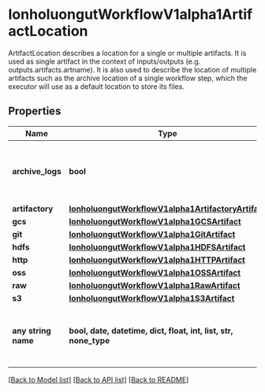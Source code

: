# IonholuongutWorkflowV1alpha1ArtifactLocation

ArtifactLocation describes a location for a single or multiple artifacts. It is used as single artifact in the context of inputs/outputs (e.g. outputs.artifacts.artname). It is also used to describe the location of multiple artifacts such as the archive location of a single workflow step, which the executor will use as a default location to store its files.

## Properties
Name | Type | Description | Notes
------------ | ------------- | ------------- | -------------
**archive_logs** | **bool** | ArchiveLogs indicates if the container logs should be archived | [optional] 
**artifactory** | [**IonholuongutWorkflowV1alpha1ArtifactoryArtifact**](IonholuongutWorkflowV1alpha1ArtifactoryArtifact.md) |  | [optional] 
**gcs** | [**IonholuongutWorkflowV1alpha1GCSArtifact**](IonholuongutWorkflowV1alpha1GCSArtifact.md) |  | [optional] 
**git** | [**IonholuongutWorkflowV1alpha1GitArtifact**](IonholuongutWorkflowV1alpha1GitArtifact.md) |  | [optional] 
**hdfs** | [**IonholuongutWorkflowV1alpha1HDFSArtifact**](IonholuongutWorkflowV1alpha1HDFSArtifact.md) |  | [optional] 
**http** | [**IonholuongutWorkflowV1alpha1HTTPArtifact**](IonholuongutWorkflowV1alpha1HTTPArtifact.md) |  | [optional] 
**oss** | [**IonholuongutWorkflowV1alpha1OSSArtifact**](IonholuongutWorkflowV1alpha1OSSArtifact.md) |  | [optional] 
**raw** | [**IonholuongutWorkflowV1alpha1RawArtifact**](IonholuongutWorkflowV1alpha1RawArtifact.md) |  | [optional] 
**s3** | [**IonholuongutWorkflowV1alpha1S3Artifact**](IonholuongutWorkflowV1alpha1S3Artifact.md) |  | [optional] 
**any string name** | **bool, date, datetime, dict, float, int, list, str, none_type** | any string name can be used but the value must be the correct type | [optional]

[[Back to Model list]](../README.md#documentation-for-models) [[Back to API list]](../README.md#documentation-for-api-endpoints) [[Back to README]](../README.md)



